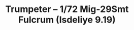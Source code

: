 ---
layout: product
title: "Trumpeter – 1/72 Mig-29Smt Fulcrum (Isdeliye 9.19)"
price: "2700" 
desc: "N/A"
img_path: "/assets/img/TRU01676.webp"
brand: "N/A"
available: true
special_offer: false
new: false
soon: true
cat: "010000"
subcat: "013400"
subsubcat: "0N/A"
sifra: "TRU01676"
popular: false
---